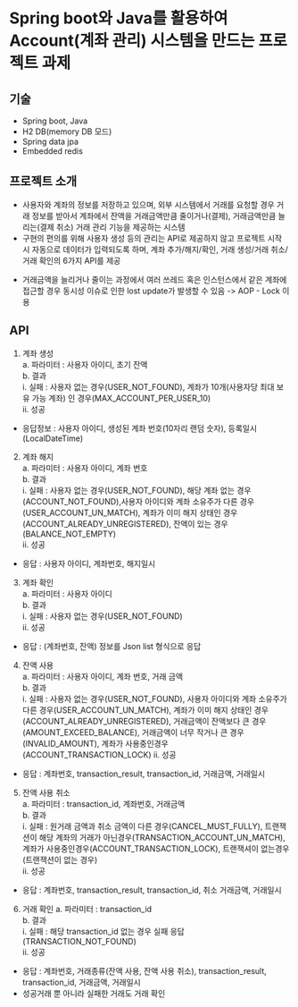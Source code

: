# Spring boot와 Java를 활용하여 Account(계좌 관리) 시스템을 만드는 프로젝트 과제

## 기술
- Spring boot, Java
- H2 DB(memory DB 모드)
- Spring data jpa
- Embedded redis

## 프로젝트 소개
- 사용자와 계좌의 정보를 저장하고 있으며, 외부 시스템에서 거래를 요청할 경우 거래 정보를 받아서 계좌에서 잔액을 거래금액만큼 줄이거나(결제), 거래금액만큼 늘리는(결제 취소) 거래 관리 기능을 제공하는 시스템
- 구현의 편의를 위해 사용자 생성 등의 관리는 API로 제공하지 않고 프로젝트 시작 시 자동으로 데이터가 입력되도록 하며, 계좌 추가/해지/확인, 거래 생성/거래 취소/거래 확인의 6가지 API를 제공  
* 거래금액을 늘리거나 줄이는 과정에서 여러 쓰레드 혹은 인스턴스에서 같은 계좌에 접근할 경우 동시성 이슈로 인한 lost update가 발생할 수 있음 -> AOP - Lock 이용

## API
1) 계좌 생성  
a. 파라미터 : 사용자 아이디, 초기 잔액  
b. 결과  
i. 실패 : 사용자 없는 경우(USER_NOT_FOUND), 계좌가 10개(사용자당 최대 보유 가능 계좌) 인 경우(MAX_ACCOUNT_PER_USER_10)   
ii. 성공  
- 응답정보 : 사용자 아이디, 생성된 계좌 번호(10자리 랜덤 숫자), 등록일시(LocalDateTime)  
    
2) 계좌 해지  
a. 파라미터 : 사용자 아이디, 계좌 번호  
b. 결과  
i. 실패 : 사용자 없는 경우(USER_NOT_FOUND), 해당 계좌 없는 경우(ACCOUNT_NOT_FOUND),사용자 아이디와 계좌 소유주가 다른 경우(USER_ACCOUNT_UN_MATCH), 계좌가 이미 해지 상태인 경우(ACCOUNT_ALREADY_UNREGISTERED), 잔액이 있는 경우(BALANCE_NOT_EMPTY)  
ii. 성공  
- 응답 : 사용자 아이디, 계좌번호, 해지일시  
3) 계좌 확인  
a. 파라미터 : 사용자 아이디  
b. 결과  
i. 실패 : 사용자 없는 경우(USER_NOT_FOUND)  
ii. 성공  
- 응답 : (계좌번호, 잔액) 정보를 Json list 형식으로 응답  
4) 잔액 사용  
a. 파라미터 : 사용자 아이디, 계좌 번호, 거래 금액  
b. 결과  
i. 실패 : 사용자 없는 경우(USER_NOT_FOUND), 사용자 아이디와 계좌 소유주가 다른 경우(USER_ACCOUNT_UN_MATCH), 계좌가 이미 해지 상태인 경우(ACCOUNT_ALREADY_UNREGISTERED), 거래금액이 잔액보다 큰 경우(AMOUNT_EXCEED_BALANCE), 거래금액이 너무 작거나 큰 경우 (INVALID_AMOUNT), 계좌가 사용중인경우(ACCOUNT_TRANSACTION_LOCK)
ii. 성공  
- 응답 : 계좌번호, transaction_result, transaction_id, 거래금액, 거래일시  
5) 잔액 사용 취소  
a. 파라미터 : transaction_id, 계좌번호, 거래금액  
b. 결과  
i. 실패 : 원거래 금액과 취소 금액이 다른 경우(CANCEL_MUST_FULLY), 트랜잭션이 해당 계좌의 거래가 아닌경우(TRANSACTION_ACCOUNT_UN_MATCH), 계좌가 사용중인경우(ACCOUNT_TRANSACTION_LOCK), 트랜잭셔이 없는경우(트랜잭션이 없는 경우)  
ii. 성공  
- 응답 : 계좌번호, transaction_result, transaction_id, 취소 거래금액, 거래일시  
6) 거래 확인
a. 파라미터 : transaction_id  
b. 결과  
i. 실패 : 해당 transaction_id 없는 경우 실패 응답(TRANSACTION_NOT_FOUND)  
ii. 성공  
- 응답 : 계좌번호, 거래종류(잔액 사용, 잔액 사용 취소), transaction_result, transaction_id, 거래금액, 거래일시  
- 성공거래 뿐 아니라 실패한 거래도 거래 확인  

